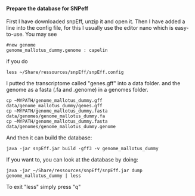 #### Prepare the database for SNPeff
First I have downloaded snpEff, unzip it and open it.
Then I have added a line into the config file, for this I usually use the editor nano which is easy-to-use.
You may see 
```
#new genome
genome_mallotus_dummy.genome : capelin
```
if you do 
```
less ~/Share/ressources/snpEff/snpEff.config
```
I putted the transcriptome called "genes.gff" into a data folder. and the genome as a fasta (.fa and .genome) in a genomes folder.
```
cp ~MYPATH/genome_mallotus_dummy.gff data/genome_mallotus_dummy/genes.gff
cp ~MYPATH/genome_mallotus_dummy.fasta data/genomes/genome_mallotus_dummy.fa
cp ~MYPATH/genome_mallotus_dummy.fasta data/genomes/genome_mallotus_dummy.genome
```

And then it can build the database:
```
java -jar snpEff.jar build -gff3 -v genome_mallotus_dummy
```
If you want to, you can look at the database by doing:

```
java -jar ~/Share/ressources/snpEff/snpEff.jar dump genome_mallotus_dummy | less
```
To exit "less" simply press "q"
